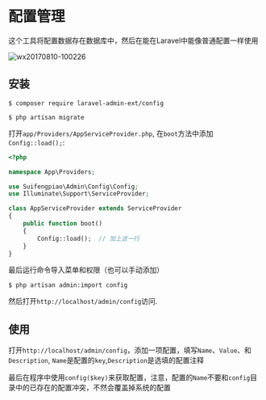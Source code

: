 # 配置管理

这个工具将配置数据存在数据库中，然后在能在Laravel中能像普通配置一样使用

![wx20170810-100226](https://user-images.githubusercontent.com/1479100/29151322-0879681a-7db3-11e7-8005-03310686c884.png)

## 安装

```
$ composer require laravel-admin-ext/config

$ php artisan migrate
```

打开`app/Providers/AppServiceProvider.php`, 在`boot`方法中添加`Config::load();`:

```php
<?php

namespace App\Providers;

use Suifengpiao\Admin\Config\Config;
use Illuminate\Support\ServiceProvider;

class AppServiceProvider extends ServiceProvider
{
    public function boot()
    {
        Config::load();  // 加上这一行
    }
}
```

最后运行命令导入菜单和权限（也可以手动添加）

```
$ php artisan admin:import config
```

然后打开`http://localhost/admin/config`访问.

## 使用

打开`http://localhost/admin/config`，添加一项配置，填写`Name`、`Value`、和`Description`, `Name`是配置的`key`,`Description`是选填的配置注释

最后在程序中使用`config($key)`来获取配置，注意，配置的`Name`不要和`config`目录中的已存在的配置冲突，不然会覆盖掉系统的配置

